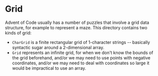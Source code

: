 # Grid

Advent of Code usually has a number of puzzles that involve a grid data structure, for example to represent a maze.  This directory contains two kinds of grid:

- `CharGrid` is a finite rectangular grid of 1-character strings -- basically syntactic sugar around a 2-dimensional array.
- `Grid` represents an infinite grid, for when we don't know the bounds of the grid beforehand, and/or we may need to use points with negative coordinates, and/or we may need to deal with coordinates so large it would be impractical to use an array.



